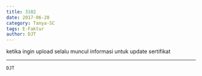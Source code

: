 ```yaml
---
title: 3102
date: 2017-06-20
category: Tanya-SC
tags: E-Faktur
author: DJT
---
```


ketika ingin upload selalu muncul informasi untuk update sertifikat

---



`DJT`
